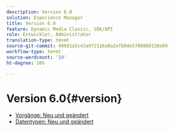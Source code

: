 ```yaml
---
description: Version 6.0
solution: Experience Manager
title: Version 6.0
feature: Dynamic Media Classic, SDK/API
role: Entwickler, Administrator
translation-type: tm+mt
source-git-commit: 469d1a5c43a972116a8a2efb0de5708800130a99
workflow-type: tm+mt
source-wordcount: '19'
ht-degree: 10%

---
```



# Version 6.0{#version}

* [Vorgänge: Neu und geändert](r-6-operations.md)
* [Datentypen: Neu und geändert](r-6-types.md)
